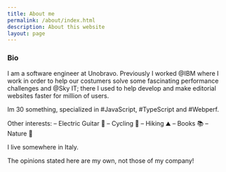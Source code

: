 ```yaml
---
title: About me
permalink: /about/index.html
description: About this website
layout: page
---
```

### Bio

I am a software engineer at Unobravo.
Previously I worked @IBM where I work in order to help our costumers solve some fascinating performance challenges and @Sky IT; there I used to help develop and make editorial websites faster for million of users.

Im 30 something, specialized in #JavaScript, #TypeScript and #Webperf.

Other interests:
– Electric Guitar 🎸
– Cycling 🚵
– Hiking ⛰️
– Books 📚
– Nature 🍂

I live somewhere in Italy.

The opinions stated here are my own, not those of my company!

<!-- 
Edit your preferences in `assets/css/design-tokens`.
 !-->

